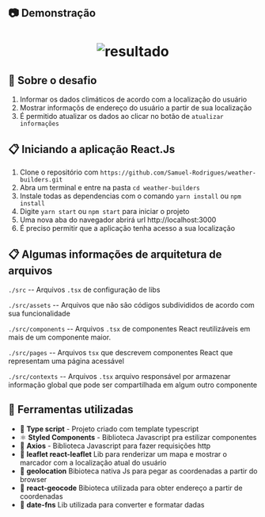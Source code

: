 ## :camera: Demonstração
<h1 align="center"> <img alt="resultado" src="https://github.com/Samuel-Rodrigues/weather-builders/blob/master/buildersGif.gif"/>
</h1>

## :rocket: Sobre o desafio

1. Informar os dados climáticos de acordo com a localização do usuário
2. Mostrar informaçõs de endereço do usuário a partir de sua localização
2. É permitido atualizar os dados ao clicar no botão de `atualizar informações`

## :clipboard: Iniciando a aplicação React.Js

1. Clone o repositório com `https://github.com/Samuel-Rodrigues/weather-builders.git`
2. Abra um terminal e entre na pasta `cd weather-builders`
3. Instale todas as dependencias com o comando `yarn install` ou `npm install`
4. Digite `yarn start` ou `npm start`  para iniciar o projeto
5. Uma nova aba do navegador abrirá url http://localhost:3000
6. É preciso permitir que a aplicação tenha acesso a sua localização

## :clipboard: Algumas informações de arquitetura de arquivos
`./src` -- Arquivos `.tsx` de configuração de libs

`./src/assets` -- Arquivos que não são códigos subdivididos de acordo com sua funcionalidade

`./src/components` -- Arquivos `.tsx` de componentes React reutilizáveis em mais de um componente maior.

`./src/pages` -- Arquivos `tsx` que descrevem componentes React que representam uma página acessável

`./src/contexts` -- Arquivos `.tsx` arquivo responsável por armazenar informação global que pode ser compartilhada em algum outro componente

## :hammer: Ferramentas utilizadas

- 📄 **Type script** - Projeto criado com template typescript 
- ⚛️ **Styled Components** - Biblioteca Javascript pra estilizar componentes
- 📄 **Axios** - Biblioteca Javascript para fazer requisições http
- 📄 **leaflet react-leaflet** Lib para renderizar um mapa e mostrar o marcador com a localização atual do usuário
- 📄 **geolocation** Bibioteca nativa Js para pegar as coordenadas a partir do browser
- 📄 **react-geocode** Bibioteca utilizada para obter endereço a partir de coordenadas
- 📄 **date-fns** Lib utilizada para converter e formatar dadas

</h1>

